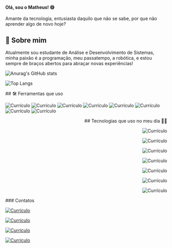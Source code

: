 
#### Olá, sou o Matheus! 😄
Amante da tecnologia, entusiasta daquilo que não se sabe, por que não aprender algo de novo hoje?

## 🚀 Sobre mim
Atualmente sou estudante de Análise e Desenvolvimento de Sistemas, minha paixão é a programação, meu passatempo, a robótica, e estou sempre de braços abertos para abraçar novas experiências!

![Anurag's GitHub stats](https://github-readme-stats.vercel.app/api?username=TH3USS&show_icons=true&theme=tokyonight)

![Top Langs](https://github-readme-stats.vercel.app/api/top-langs/?username=TH3USS&layout=compact)
<div align=left>
## 🛠 Ferramentas que uso

![Currículo](https://img.shields.io/badge/Adobe%20Illustrator-FF9A00?style=for-the-badge&logo=adobe%20illustrator&logoColor=white)
![Currículo](https://img.shields.io/badge/Adobe%20Photoshop-31A8FF?style=for-the-badge&logo=Adobe%20Photoshop&logoColor=black)
![Currículo](https://img.shields.io/badge/Canva-%2300C4CC.svg?&style=for-the-badge&logo=Canva&logoColor=white)
![Currículo](https://img.shields.io/badge/Figma-F24E1E?style=for-the-badge&logo=figma&logoColor=white)
![Currículo](https://img.shields.io/badge/Arduino_IDE-00979D?style=for-the-badge&logo=arduino&logoColor=white)
![Currículo](https://img.shields.io/badge/Prezi-3181FF?style=for-the-badge&logo=prezi&logoColor=white)
![Currículo](https://img.shields.io/badge/Unity-100000?style=for-the-badge&logo=unity&logoColor=white)
![Currículo](https://img.shields.io/website?label=Currículo&style=for-the-badge&url=https://th3uss.github.io/resume/)
</div>
<div align=right>
## Tecnologias que uso no meu dia 👨‍💻

![Currículo](https://img.shields.io/badge/C%23-239120?style=for-the-badge&logo=c-sharp&logoColor=white)

![Currículo](https://img.shields.io/badge/JavaScript-323330?style=for-the-badge&logo=javascript&logoColor=F7DF1E)

![Currículo](https://img.shields.io/badge/HTML5-E34F26?style=for-the-badge&logo=html5&logoColor=white)

![Currículo](https://img.shields.io/badge/CSS3-1572B6?style=for-the-badge&logo=css3&logoColor=white)

![Currículo](https://img.shields.io/badge/C-00599C?style=for-the-badge&logo=c&logoColor=white)

![Currículo](https://img.shields.io/badge/C%2B%2B-00599C?style=for-the-badge&logo=c%2B%2B&logoColor=white)

![Currículo](https://img.shields.io/badge/Java-ED8B00?style=for-the-badge&logo=openjdk&logoColor=white)
</div>
### Contatos

[![Currículo](https://img.shields.io/badge/Instagram-E4405F?style=for-the-badge&logo=instagram&logoColor=white)](...)

[![Currículo](https://img.shields.io/badge/LinkedIn-0077B5?style=for-the-badge&logo=linkedin&logoColor=white)](https://www.linkedin.com/in/matheus-ra/)

[![Currículo](https://img.shields.io/badge/Discord-7289DA?style=for-the-badge&logo=discord&logoColor=white)](...)

[![Currículo](https://img.shields.io/badge/Gmail-D14836?style=for-the-badge&logo=gmail&logoColor=white)](...)
